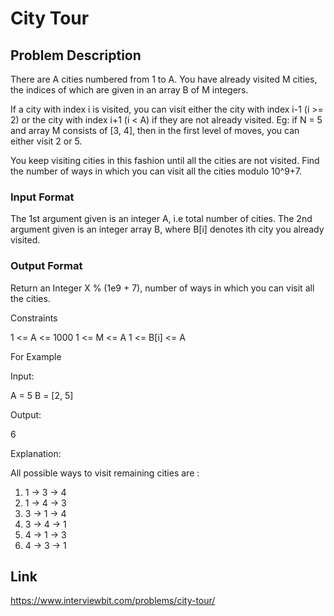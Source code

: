 # City Tour

## Problem Description

There are A cities numbered from 1 to A. You have already visited M cities, the indices of which are given in an array B of M integers.

If a city with index i is visited, you can visit either the city with index i-1 (i >= 2) or the city with index i+1 (i < A) if they are not already visited.
Eg: if N = 5 and array M consists of [3, 4], then in the first level of moves, you can either visit 2 or 5.

You keep visiting cities in this fashion until all the cities are not visited.
Find the number of ways in which you can visit all the cities modulo 10^9+7.

### Input Format

The 1st argument given is an integer A, i.e total number of cities.
The 2nd argument given is an integer array B, where B[i] denotes ith city you already visited.

### Output Format

Return an Integer X % (1e9 + 7), number of ways in which you can visit all the cities.

Constraints

1 <= A <= 1000
1 <= M <= A
1 <= B[i] <= A

For Example 

Input:

A = 5
B = [2, 5]

Output:

6

Explanation:

All possible ways to visit remaining cities are :
1. 1 -> 3 -> 4
2. 1 -> 4 -> 3
3. 3 -> 1 -> 4
4. 3 -> 4 -> 1
5. 4 -> 1 -> 3
6. 4 -> 3 -> 1

## Link

https://www.interviewbit.com/problems/city-tour/